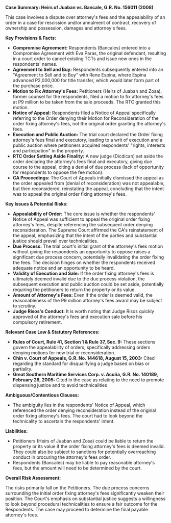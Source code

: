 **Case Summary: Heirs of Juaban vs. Bancale, G.R. No. 156011 (2008)**

This case involves a dispute over attorney's fees and the appealability of an order in a case for rescission and/or annulment of contract, recovery of ownership and possession, damages and attorney's fees.

**Key Provisions & Facts:**

*   **Compromise Agreement:** Respondents (Bancales) entered into a Compromise Agreement with Eva Paras, the original defendant, resulting in a court order to cancel existing TCTs and issue new ones in the respondents' names.
*   **Agreement to Sell and Buy:** Respondents subsequently entered into an "Agreement to Sell and to Buy" with Rene Espina, where Espina advanced P2,000,000 for title transfer, which would later form part of the purchase price.
*   **Motion to Fix Attorney's Fees:** Petitioners (Heirs of Juaban and Zosa), former counsel for the respondents, filed a motion to fix attorney's fees at P9 million to be taken from the sale proceeds. The RTC granted this motion.
*   **Notice of Appeal:** Respondents filed a Notice of Appeal specifically referring to the Order denying their Motion for Reconsideration of the order fixing attorney's fees, not the original order granting the attorney's fees.
*   **Execution and Public Auction:** The trial court declared the Order fixing attorney's fees final and executory, leading to a writ of execution and a public auction where petitioners acquired respondents' "rights, interests and participation" in the property.
*   **RTC Order Setting Aside Finality:** A new judge (Dicdican) set aside the order declaring the attorney's fees final and executory, giving due course to the appeal, citing a denial of due process (lack of opportunity for respondents to oppose the fee motion).
*   **CA Proceedings:** The Court of Appeals initially dismissed the appeal as the order appealed from (denial of reconsideration) was not appealable, but then reconsidered, reinstating the appeal, concluding that the intent was to appeal the original order fixing attorney's fees.

**Key Issues & Potential Risks:**

*   **Appealability of Order:** The core issue is whether the respondents' Notice of Appeal was sufficient to appeal the original order fixing attorney's fees, despite referencing the subsequent order denying reconsideration. The Supreme Court affirmed the CA's reinstatement of the appeal, emphasizing that the intent of the parties and substantial justice should prevail over technicalities.
*   **Due Process:** The trial court's initial grant of the attorney's fees motion without giving the respondents an opportunity to oppose raises a significant due process concern, potentially invalidating the order fixing the fees. The decision hinges on whether the respondents received adequate notice and an opportunity to be heard.
*   **Validity of Execution and Sale:** If the order fixing attorney's fees is ultimately deemed invalid due to the due process violation, the subsequent execution and public auction could be set aside, potentially requiring the petitioners to return the property or its value.
*   **Amount of Attorney's Fees:** Even if the order is deemed valid, the reasonableness of the P9 million attorney's fees award may be subject to scrutiny.
*   **Judge Risos's Conduct:** It is worth noting that Judge Risos quickly approved of the attorney's fees and execution sale before his compulsory retirement.

**Relevant Case Law & Statutory References:**

*   **Rules of Court, Rule 41, Section 1 & Rule 37, Sec. 9:** These sections govern the appealability of orders, specifically addressing orders denying motions for new trial or reconsideration.
*   **Chin v. Court of Appeals, G.R. No. 144618, August 15, 2003:**  Cited regarding the standard for disqualifying a judge based on bias or partiality.
*   **Great Southern Maritime Services Corp. v. Acuña, G.R. No. 140189, February 28, 2005:** Cited in the case as relating to the need to promote dispensing justice and to avoid technicalities

**Ambiguous/Contentious Clauses:**

*   The ambiguity lies in the respondents' Notice of Appeal, which referenced the order denying reconsideration instead of the original order fixing attorney's fees. The court had to look beyond the technicality to ascertain the respondents' intent.

**Liabilities:**

*   Petitioners (Heirs of Juaban and Zosa) could be liable to return the property or its value if the order fixing attorney's fees is deemed invalid. They could also be subject to sanctions for potentially overreaching conduct in procuring the attorney's fees order.
*   Respondents (Bancales) may be liable to pay reasonable attorney's fees, but the amount will need to be determined by the court.

**Overall Risk Assessment:**

The risks primarily fall on the Petitioners. The due process concerns surrounding the initial order fixing attorney's fees significantly weaken their position. The Court's emphasis on substantial justice suggests a willingness to look beyond procedural technicalities to ensure a fair outcome for the Respondents. The case may proceed to determine the final payable attorney's fees.
